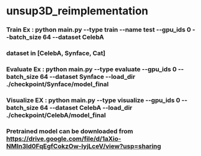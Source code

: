 # unsup3D_reimplementation
### Train Ex : python main.py --type train --name test --gpu_ids 0 --batch_size 64 --dataset CelebA
### dataset in [CelebA, Synface, Cat]

### Evaluate Ex : python main.py --type evaluate --gpu_ids 0 --batch_size 64 --dataset Synface --load_dir ./checkpoint/Synface/model_final

### Visualize EX : python main.py --type visualize --gpu_ids 0 --batch_size 64 --dataset CelebA --load_dir ./checkpoint/CelebA/model_final

### Pretrained model can be downloaded from https://drive.google.com/file/d/1aXio-NMIn3ld0FqEgfCokzOw-lyjLceV/view?usp=sharing
